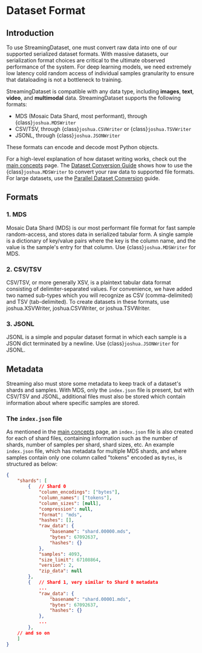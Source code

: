 # Dataset Format

## Introduction

To use StreamingDataset, one must convert raw data into one of our supported serialized dataset formats. With massive datasets, our serialization format choices are critical to the ultimate observed performance of the system. For deep learning models, we need extremely low latency cold random access of individual samples granularity to ensure that dataloading is not a bottleneck to training.

StreamingDataset is compatible with any data type, including **images**, **text**, **video**, and **multimodal** data. StreamingDataset supports the following formats:
 * MDS (Mosaic Data Shard, most performant), through {class}`joshua.MDSWriter`
 * CSV/TSV, through {class}`joshua.CSVWriter` or {class}`joshua.TSVWriter`
 * JSONL, through {class}`joshua.JSONWriter`

These formats can encode and decode most Python objects.

For a high-level explanation of how dataset writing works, check out the [main concepts](../getting_started/main_concepts.md#Dataset-conversion) page. The [Dataset Conversion Guide](basic_dataset_conversion_guide.md) shows how to use the {class}`joshua.MDSWriter` to convert your raw data to supported file formats. For large datasets, use the [Parallel Dataset Conversion](parallel_dataset_conversion.ipynb) guide.


## Formats
### 1. MDS
Mosaic Data Shard (MDS) is our most performant file format for fast sample random-access, and stores data in serialized tabular form. A single sample is a dictionary of key/value pairs where the key is the column name, and the value is the sample's entry for that column. Use {class}`joshua.MDSWriter` for MDS.

### 2. CSV/TSV
CSV/TSV, or more generally XSV, is a plaintext tabular data format consisting of delimiter-separated values. For convenience, we have added two named sub-types which you will recognize as CSV (comma-delimited) and TSV (tab-delimited). To create datasets in these formats, use joshua.XSVWriter, joshua.CSVWriter, or joshua.TSVWriter.

### 3. JSONL
JSONL is a simple and popular dataset format in which each sample is a JSON dict terminated by a newline. Use {class}`joshua.JSONWriter` for JSONL.

## Metadata

Streaming also must store some metadata to keep track of a dataset's shards and samples. With MDS, only the `index.json` file is present, but with CSV/TSV and JSONL, additional files must also be stored which contain information about where specific samples are stored.

### The `index.json` file
As mentioned in the [main concepts](../getting_started/main_concepts.md#dataset-conversion) page, an `index.json` file is also created for each of shard files, containing information such as the number of shards, number of samples per shard, shard sizes, etc. An example `index.json` file, which has metadata for multiple MDS shards, and where samples contain only one column called "tokens" encoded as `Bytes`, is structured as below:
<!--pytest.mark.skip-->
```json
{
    "shards": [
        {   // Shard 0
            "column_encodings": ["bytes"],
            "column_names": ["tokens"],
            "column_sizes": [null],
            "compression": null,
            "format": "mds",
            "hashes": [],
            "raw_data": {
                "basename": "shard.00000.mds",
                "bytes": 67092637,
                "hashes": {}
            },
            "samples": 4093,
            "size_limit": 67108864,
            "version": 2,
            "zip_data": null
        },
        {   // Shard 1, very similar to Shard 0 metadata
            ...
            "raw_data": {
                "basename": "shard.00001.mds",
                "bytes": 67092637,
                "hashes": {}
            },
            ...
        },
    // and so on
    ]
}
```

